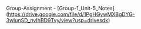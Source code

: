 Group-Assignment - [Group-1_Unit-5_Notes] (https://drive.google.com/file/d/1PgHGywMXBgDYG-3wlunSD_nvIhBD9Tvy/view?usp=drivesdk)
